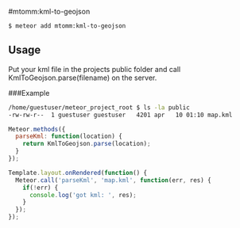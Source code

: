 #mtomm:kml-to-geojson

```
$ meteor add mtomm:kml-to-geojson
```

## Usage
Put your kml file in the projects public folder and call KmlToGeojson.parse(filename) on the server.

###Example

```bash
/home/guestuser/meteor_project_root $ ls -la public
-rw-rw-r--  1 guestuser guestuser   4201 apr   10 01:10 map.kml
```

```javascript
Meteor.methods({  
  parseKml: function(location) {
    return KmlToGeojson.parse(location);
  }
});
```

```javascript
Template.layout.onRendered(function() {
  Meteor.call('parseKml', 'map.kml', function(err, res) {
    if(!err) {
      console.log('got kml: ', res);
    }
  });
});
```